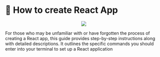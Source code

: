 
# 💙 How to create React App

<p align="center">
  <a href="https://skillicons.dev">
    <img src="https://skillicons.dev/icons?i=react" />
  </a>
</p>
For those who may be unfamiliar with or have forgotten the process of creating a React app, this guide provides step-by-step instructions along with detailed descriptions. It outlines the specific commands you should enter into your terminal to set up a React application
